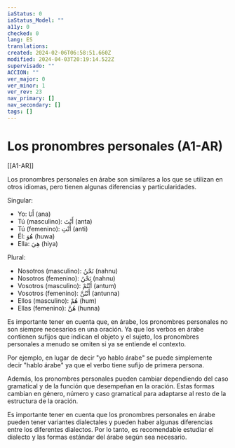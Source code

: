 ```yaml
---
iaStatus: 0
iaStatus_Model: ""
a11y: 0
checked: 0
lang: ES
translations: 
created: 2024-02-06T06:58:51.660Z
modified: 2024-04-03T20:19:14.522Z
supervisado: ""
ACCION: ""
ver_major: 0
ver_minor: 1
ver_rev: 23
nav_primary: []
nav_secondary: []
tags: []
---
```

# Los pronombres personales (A1-AR)

[[A1-AR]]

Los pronombres personales en árabe son similares a los que se utilizan en otros idiomas, pero tienen algunas diferencias y particularidades.

Singular:

- Yo: أَنَا (ana)
- Tú (masculino): أَنْتَ (anta)
- Tú (femenino): أَنْتِ (anti)
- Él: هُوَ (huwa)
- Ella: هِيَ (hiya)

Plural:

- Nosotros (masculino): نَحْنُ (nahnu)
- Nosotros (femenino): نَحْنُ (nahnu)
- Vosotros (masculino): أَنْتُمْ (antum)
- Vosotros (femenino): أَنْتُنَّ (antunna)
- Ellos (masculino): هُمْ (hum)
- Ellas (femenino): هُنَّ (hunna)

Es importante tener en cuenta que, en árabe, los pronombres personales no son siempre necesarios en una oración. Ya que los verbos en árabe contienen sufijos que indican el objeto y el sujeto, los pronombres personales a menudo se omiten si ya se entiende el contexto.

Por ejemplo, en lugar de decir "yo hablo árabe" se puede simplemente decir "hablo árabe" ya que el verbo tiene sufijo de primera persona.

Además, los pronombres personales pueden cambiar dependiendo del caso gramatical y de la función que desempeñan en la oración. Estas formas cambian en género, número y caso gramatical para adaptarse al resto de la estructura de la oración.

Es importante tener en cuenta que los pronombres personales en árabe pueden tener variantes dialectales y pueden haber algunas diferencias entre los diferentes dialectos. Por lo tanto, es recomendable estudiar el dialecto y las formas estándar del árabe según sea necesario.
